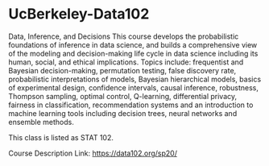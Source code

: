 # UcBerkeley-Data102
Data, Inference, and Decisions
This course develops the probabilistic foundations of inference in data science, and builds a comprehensive view of the modeling and decision-making life cycle in data science including its human, social, and ethical implications. Topics include: frequentist and Bayesian decision-making, permutation testing, false discovery rate, probabilistic interpretations of models, Bayesian hierarchical models, basics of experimental design, confidence intervals, causal inference, robustness, Thompson sampling, optimal control, Q-learning, differential privacy, fairness in classification, recommendation systems and an introduction to machine learning tools including decision trees, neural networks and ensemble methods.

This class is listed as STAT 102.

Course Description Link: https://data102.org/sp20/
